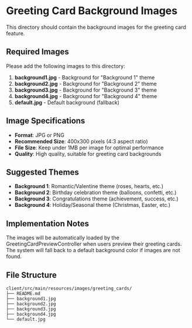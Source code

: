 # Greeting Card Background Images

This directory should contain the background images for the greeting card feature.

## Required Images

Please add the following images to this directory:

1. **background1.jpg** - Background for "Background 1" theme
2. **background2.jpg** - Background for "Background 2" theme  
3. **background3.jpg** - Background for "Background 3" theme
4. **background4.jpg** - Background for "Background 4" theme
5. **default.jpg** - Default background (fallback)

## Image Specifications

- **Format**: JPG or PNG
- **Recommended Size**: 400x300 pixels (4:3 aspect ratio)
- **File Size**: Keep under 1MB per image for optimal performance
- **Quality**: High quality, suitable for greeting card backgrounds

## Suggested Themes

- **Background 1**: Romantic/Valentine theme (roses, hearts, etc.)
- **Background 2**: Birthday celebration theme (balloons, confetti, etc.)
- **Background 3**: Congratulations theme (achievement, success, etc.)
- **Background 4**: Holiday/Seasonal theme (Christmas, Easter, etc.)

## Implementation Notes

The images will be automatically loaded by the GreetingCardPreviewController when users preview their greeting cards. The system will fall back to a default background color if images are not found.

## File Structure

```
client/src/main/resources/images/greeting_cards/
├── README.md
├── background1.jpg
├── background2.jpg
├── background3.jpg
├── background4.jpg
└── default.jpg
``` 